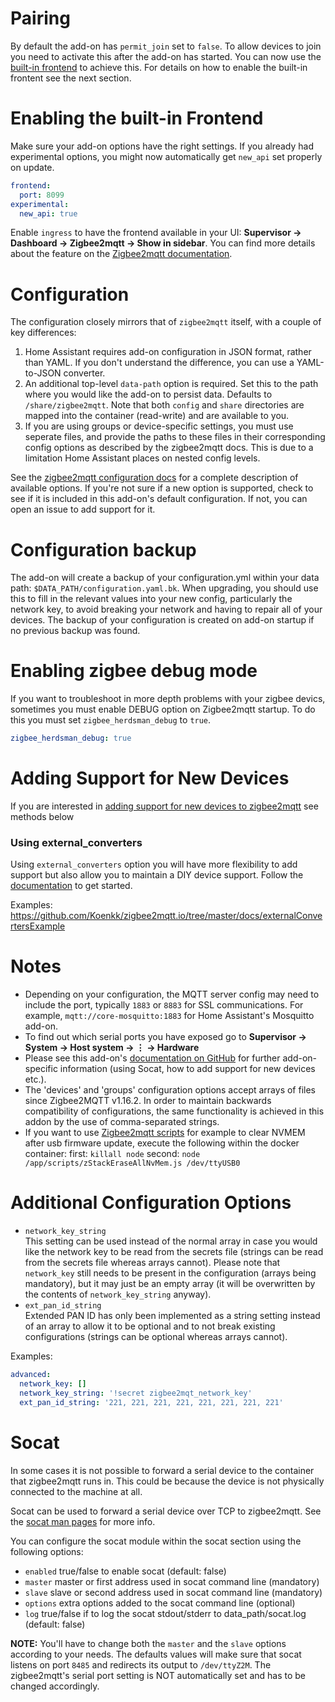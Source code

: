 # Pairing
By default the add-on has `permit_join` set to `false`. To allow devices to join you need to activate this after the add-on has started. You can now use the [built-in frontend](https://www.zigbee2mqtt.io/information/frontend.html) to achieve this. For details on how to enable the built-in frontent see the next section.

# Enabling the built-in Frontend
Make sure your add-on options have the right settings. If you already had experimental options, you might now automatically get `new_api` set properly on update.

```yaml
frontend:
  port: 8099
experimental:
  new_api: true
```

Enable `ingress` to have the frontend available in your UI: **Supervisor → Dashboard → Zigbee2mqtt → Show in sidebar**. You can find more details about the feature on the [Zigbee2mqtt documentation](https://www.zigbee2mqtt.io/information/frontend.html).

# Configuration
The configuration closely mirrors that of `zigbee2mqtt` itself, with a couple of key differences:
1. Home Assistant requires add-on configuration in JSON format, rather than YAML. If you don't understand the difference, you can use a YAML-to-JSON converter.
2. An additional top-level `data-path` option is required. Set this to the path where you would like the add-on to persist data. Defaults to `/share/zigbee2mqtt`. Note that both `config` and `share` directories are mapped into the container (read-write) and are available to you.
3. If you are using groups or device-specific settings, you must use seperate files, and provide the paths to these files in their corresponding config options as described by the zigbee2mqtt docs. This is due to a limitation Home Assistant places on nested config levels.

See the [zigbee2mqtt configuration docs](https://www.zigbee2mqtt.io/information/configuration.html) for a complete description of available options. If you're not sure if a new option is supported, check to see if it is included in this add-on's default configuration. If not, you can open an issue to add support for it.

# Configuration backup

The add-on will create a backup of your configuration.yml within your data path: `$DATA_PATH/configuration.yaml.bk`. When upgrading, you should use this to fill in the relevant values into your new config, particularly the network key, to avoid breaking your network and having to repair all of your devices.
The backup of your configuration is created on add-on startup if no previous backup was found. 

# Enabling zigbee debug mode
If you want to troubleshoot in more depth problems with your zigbee devics, sometimes you must enable DEBUG option on Zigbee2mqtt startup. To do this you must set `zigbee_herdsman_debug` to `true`.

```yaml
zigbee_herdsman_debug: true
```


# Adding Support for New Devices
If you are interested in [adding support for new devices to zigbee2mqtt](https://www.zigbee2mqtt.io/how_tos/how_to_support_new_devices.html) see methods below

### Using external_converters

Using `external_converters` option you will have more flexibility to add support but also allow you to maintain a DIY device support. Follow the [documentation](https://www.zigbee2mqtt.io/information/configuration.html#external-converters-configuration) to get started.

Examples: https://github.com/Koenkk/zigbee2mqtt.io/tree/master/docs/externalConvertersExample

# Notes
- Depending on your configuration, the MQTT server config may need to include the port, typically `1883` or `8883` for SSL communications. For example, `mqtt://core-mosquitto:1883` for Home Assistant's Mosquitto add-on.
- To find out which serial ports you have exposed go to **Supervisor → System → Host system → ⋮ → Hardware**
- Please see this add-on's [documentation on GitHub](https://github.com/zigbee2mqtt/hassio-zigbee2mqtt/blob/dev/zigbee2mqtt/DOCS.md#socat) for further add-on-specific information (using Socat, how to add support for new devices etc.).
- The 'devices' and 'groups' configuration options accept arrays of files since Zigbee2MQTT v1.16.2. In order to maintain backwards compatibility of configurations, the same functionality is achieved in this addon by the use of comma-separated strings.
- If you want to use [Zigbee2mqtt scripts](https://github.com/Koenkk/zigbee2mqtt/tree/master/scripts) for example to clear NVMEM after usb firmware update, execute the following within the docker container: first: `killall node` second: `node /app/scripts/zStackEraseAllNvMem.js /dev/ttyUSB0` 

# Additional Configuration Options
- `network_key_string`  
This setting can be used instead of the normal array in case you would like the network key to be read from the secrets file (strings can be read from the secrets file whereas arrays cannot). Please note that `network_key` still needs to be present in the configuration (arrays being mandatory), but it may just be an empty array (it will be overwritten by the contents of `network_key_string` anyway).
- `ext_pan_id_string`  
Extended PAN ID has only been implemented as a string setting instead of an array to allow it to be optional and to not break existing configurations (strings can be optional whereas arrays cannot).

Examples:
```yaml
advanced:
  network_key: []
  network_key_string: '!secret zigbee2mqt_network_key'
  ext_pan_id_string: '221, 221, 221, 221, 221, 221, 221, 221'
```

# Socat
In some cases it is not possible to forward a serial device to the container that zigbee2mqtt runs in. This could be because the device is not physically connected to the machine at all. 

Socat can be used to forward a serial device over TCP to zigbee2mqtt. See the [socat man pages](https://linux.die.net/man/1/socat) for more info.

You can configure the socat module within the socat section using the following options:

- `enabled` true/false to enable socat (default: false)
- `master` master or first address used in socat command line (mandatory)
- `slave` slave or second address used in socat command line (mandatory)
- `options` extra options added to the socat command line (optional)
- `log` true/false if to log the socat stdout/stderr to data_path/socat.log (default: false)

**NOTE:** You'll have to change both the `master` and the `slave` options according to your needs. The defaults values will make sure that socat listens on port `8485` and redirects its output to `/dev/ttyZ2M`. The zigbee2mqtt's serial port setting is NOT automatically set and has to be changed accordingly.

